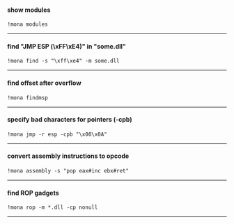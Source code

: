 #### show modules

```
!mona modules
```

-----


#### find "JMP ESP (\xFF\xE4)" in "some.dll"

```
!mona find -s "\xff\xe4" -m some.dll
```

-----


#### find offset after overflow

```
!mona findmsp
```

-----


#### specify bad characters for pointers (-cpb)

```
!mona jmp -r esp -cpb "\x00\x0A"
```

-----


#### convert assembly instructions to opcode

```
!mona assembly -s "pop eax#inc ebx#ret"
```

-----


#### find ROP gadgets

```
!mona rop -m *.dll -cp nonull
```

-----




